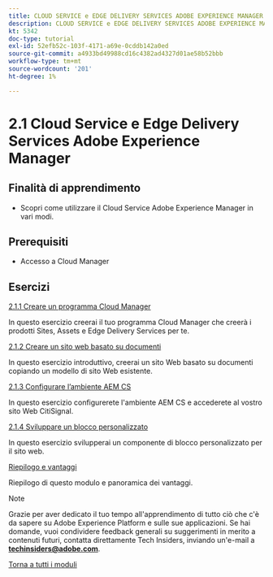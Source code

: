 ```yaml
---
title: CLOUD SERVICE e EDGE DELIVERY SERVICES ADOBE EXPERIENCE MANAGER
description: CLOUD SERVICE e EDGE DELIVERY SERVICES ADOBE EXPERIENCE MANAGER
kt: 5342
doc-type: tutorial
exl-id: 52efb52c-103f-4171-a69e-0cddb142a0ed
source-git-commit: a4933bd49988cd16c4382ad4327d01ae58b52bbb
workflow-type: tm+mt
source-wordcount: '201'
ht-degree: 1%

---
```


# 2.1 Cloud Service e Edge Delivery Services Adobe Experience Manager

## Finalità di apprendimento

- Scopri come utilizzare il Cloud Service Adobe Experience Manager in vari modi.

## Prerequisiti

- Accesso a Cloud Manager

## Esercizi

[2.1.1 Creare un programma Cloud Manager](./ex1.md)

In questo esercizio creerai il tuo programma Cloud Manager che creerà i prodotti Sites, Assets e Edge Delivery Services per te.

[2.1.2 Creare un sito web basato su documenti](./ex2.md)

In questo esercizio introduttivo, creerai un sito Web basato su documenti copiando un modello di sito Web esistente.

[2.1.3 Configurare l’ambiente AEM CS](./ex3.md)

In questo esercizio configurerete l&#39;ambiente AEM CS e accederete al vostro sito Web CitiSignal.

[2.1.4 Sviluppare un blocco personalizzato](./ex4.md)

In questo esercizio svilupperai un componente di blocco personalizzato per il sito web.

[Riepilogo e vantaggi](./summary.md)

Riepilogo di questo modulo e panoramica dei vantaggi.

>[!NOTE]
>
>Grazie per aver dedicato il tuo tempo all&#39;apprendimento di tutto ciò che c&#39;è da sapere su Adobe Experience Platform e sulle sue applicazioni. Se hai domande, vuoi condividere feedback generali su suggerimenti in merito a contenuti futuri, contatta direttamente Tech Insiders, inviando un&#39;e-mail a **techinsiders@adobe.com**.

[Torna a tutti i moduli](../../../overview.md)
